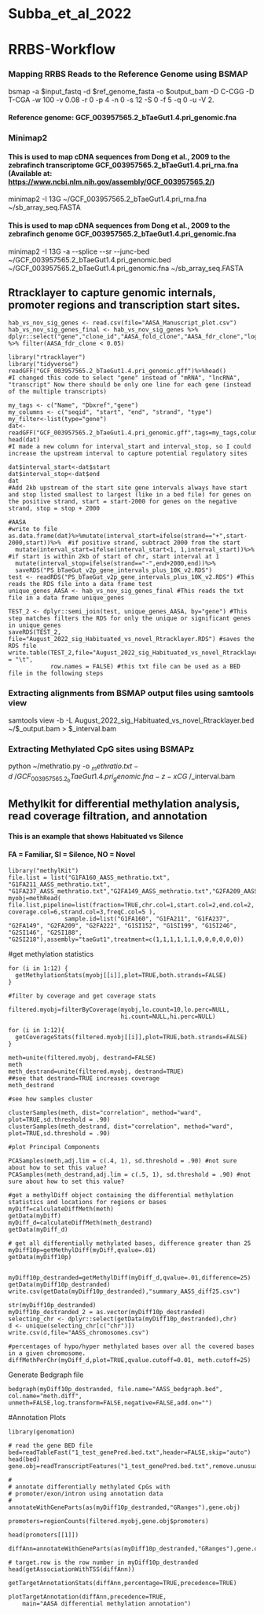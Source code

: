 # Subba_et_al_2022
# RRBS-Workflow
### Mapping RRBS Reads to the Reference Genome using BSMAP
bsmap -a $input_fastq -d $ref_genome_fasta -o $output_bam -D C-CGG -D T-CGA -w 100 -v 0.08 -r 0 -p 4 -n 0 -s 12 -S 0 -f 5 -q 0 -u -V 2. 

#### Reference genome: GCF_003957565.2_bTaeGut1.4.pri_genomic.fna

### Minimap2 

#### This is used to map cDNA sequences from Dong et al., 2009 to the zebrafinch transcriptome GCF_003957565.2_bTaeGut1.4.pri_rna.fna (Available at: https://www.ncbi.nlm.nih.gov/assembly/GCF_003957565.2/)

minimap2 -I 13G ~/GCF_003957565.2_bTaeGut1.4.pri_rna.fna ~/sb_array_seq.FASTA

#### This is used to map cDNA sequences from Dong et al., 2009 to the zebrafinch genome GCF_003957565.2_bTaeGut1.4.pri_genomic.fna

minimap2 -I 13G -a --splice --sr --junc-bed ~/GCF_003957565.2_bTaeGut1.4.pri_genomic.bed ~/GCF_003957565.2_bTaeGut1.4.pri_genomic.fna ~/sb_array_seq.FASTA 

## Rtracklayer to capture genomic internals, promoter regions and transcription start sites.

```{r}
hab_vs_nov_sig_genes <- read.csv(file="AASA_Manuscript_plot.csv") 
hab_vs_nov_sig_genes_final <- hab_vs_nov_sig_genes %>% dplyr::select("gene","clone_id","AASA_fold_clone","AASA_fdr_clone","log2FoldChange","fdr")  %>% filter(AASA_fdr_clone < 0.05) 
```

```{r}
library("rtracklayer")
library("tidyverse")
readGFF("GCF_003957565.2_bTaeGut1.4.pri_genomic.gff")%>%head()
#I changed this code to select "gene" instead of "mRNA", "lncRNA", "transcript" Now there should be only one line for each gene (instead of the multiple transcripts)
```
```{r}
my_tags <- c("Name", "Dbxref","gene")
my_columns <- c("seqid", "start", "end", "strand", "type")
my_filter<-list(type="gene")
dat<-readGFF("GCF_003957565.2_bTaeGut1.4.pri_genomic.gff",tags=my_tags,columns=my_columns,filter=my_filter)
head(dat)
#I made a new column for interval_start and interval_stop, so I could increase the upstream interval to capture potential regulatory sites
```
```{r}
dat$interval_start<-dat$start
dat$interval_stop<-dat$end
dat
#Add 2kb upstream of the start site gene intervals always have start and stop listed smallest to largest (like in a bed file) for genes on the positive strand, start = start-2000 for genes on the negative strand, stop = stop + 2000
```


```{r}
#AASA
#write to file
as.data.frame(dat)%>%mutate(interval_start=ifelse(strand=="+",start-2000,start))%>%  #if positive strand, subtract 2000 from the start
  mutate(interval_start=ifelse(interval_start<1, 1,interval_start))%>%  #if start is within 2kb of start of chr, start interval at 1
  mutate(interval_stop=ifelse(strand=="-",end+2000,end))%>%
  saveRDS("PS_bTaeGut_v2p_gene_intervals_plus_10K_v2.RDS")
test <- readRDS("PS_bTaeGut_v2p_gene_intervals_plus_10K_v2.RDS") #This reads the RDS file into a data frame test
unique_genes_AASA <- hab_vs_nov_sig_genes_final #This reads the txt file in a data frame unique_genes

TEST_2 <- dplyr::semi_join(test, unique_genes_AASA, by="gene") #This step matches filters the RDS for only the unique or significant genes in unique_genes
saveRDS(TEST_2, file="August_2022_sig_Habituated_vs_novel_Rtracklayer.RDS") #saves the RDS file
write.table(TEST_2,file="August_2022_sig_Habituated_vs_novel_Rtracklayer.txt",sep = "\t",
            row.names = FALSE) #this txt file can be used as a BED file in the following steps
```

### Extracting alignments from BSMAP output files using samtools view

samtools view -b -L August_2022_sig_Habituated_vs_novel_Rtracklayer.bed ~/$_output.bam > $_interval.bam

### Extracting Methylated CpG sites using BSMAPz
python ~/methratio.py -o $_methratio.txt -d ~/GCF_003957565.2_bTaeGut1.4.pri_genomic.fna -z -x CG ~/$_interval.bam

## Methylkit for differential methylation analysis, read coverage filtration, and annotation
#### This is an example that shows Habituated vs Silence
#### FA = Familiar, SI = Silence, NO = Novel

```{r}
library("methylKit")
file.list = list("G1FA160_AASS_methratio.txt", "G1FA211_AASS_methratio.txt", "G1FA237_AASS_methratio.txt","G2FA149_AASS_methratio.txt","G2FA209_AASS_methratio.txt","G2FA222_AASS_methratio.txt","G1SI152_AASS_methratio.txt","G1SI199_AASS_methratio.txt","G1SI246_AASS_methratio.txt","G2SI146_AASS_methratio.txt","G2SI188_AASS_methratio.txt","G2SI218_AASS_methratio.txt")
myobj=methRead( file.list,pipeline=list(fraction=TRUE,chr.col=1,start.col=2,end.col=2, coverage.col=6,strand.col=3,freqC.col=5 ),
                sample.id=list("G1FA160", "G1FA211", "G1FA237", "G2FA149", "G2FA209", "G2FA222", "G1SI152", "G1SI199", "G1SI246", "G2SI146", "G2SI188", "G2SI218"),assembly="taeGut1",treatment=c(1,1,1,1,1,1,0,0,0,0,0,0))
```
#get methylation statistics
```{r}
for (i in 1:12) {
  getMethylationStats(myobj[[i]],plot=TRUE,both.strands=FALSE)
}
```

```{r}
#filter by coverage and get coverage stats

filtered.myobj=filterByCoverage(myobj,lo.count=10,lo.perc=NULL,
                                hi.count=NULL,hi.perc=NULL)

for (i in 1:12){
  getCoverageStats(filtered.myobj[[i]],plot=TRUE,both.strands=FALSE)
}
```

```{r}
meth=unite(filtered.myobj, destrand=FALSE)
meth
meth_destrand=unite(filtered.myobj, destrand=TRUE) 
##see that destrand=TRUE increases coverage
meth_destrand
```

```{r}
#see how samples cluster

clusterSamples(meth, dist="correlation", method="ward", plot=TRUE,sd.threshold = .90)
clusterSamples(meth_destrand, dist="correlation", method="ward", plot=TRUE,sd.threshold = .90)
```
```{r}
#plot Principal Components

PCASamples(meth,adj.lim = c(.4, 1), sd.threshold = .90) #not sure about how to set this value?
PCASamples(meth_destrand,adj.lim = c(.5, 1), sd.threshold = .90) #not sure about how to set this value?

```
```{r}
#get a methylDiff object containing the differential methylation statistics and locations for regions or bases
myDiff=calculateDiffMeth(meth)
getData(myDiff)
myDiff_d=calculateDiffMeth(meth_destrand)
getData(myDiff_d)
```

```{r}
# get all differentially methylated bases, difference greater than 25
myDiff10p=getMethylDiff(myDiff,qvalue=.01)
getData(myDiff10p)


myDiff10p_destranded=getMethylDiff(myDiff_d,qvalue=.01,difference=25)
getData(myDiff10p_destranded)
write.csv(getData(myDiff10p_destranded),"summary_AASS_diff25.csv")

str(myDiff10p_destranded)
myDiff10p_destranded_2 = as.vector(myDiff10p_destranded)
selecting_chr <- dplyr::select(getData(myDiff10p_destranded),chr)
d <- unique(selecting_chr[c("chr")])
write.csv(d,file="AASS_chromosomes.csv")
```


```{r}
#percentages of hypo/hyper methylated bases over all the covered bases in a given chromosome.
diffMethPerChr(myDiff_d,plot=TRUE,qvalue.cutoff=0.01, meth.cutoff=25)
```

Generate Bedgraph file
```{r}
bedgraph(myDiff10p_destranded, file.name="AASS_bedgraph.bed", col.name="meth.diff", unmeth=FALSE,log.transform=FALSE,negative=FALSE,add.on="")
```

#Annotation Plots
```{r}
library(genomation)
```

```{r}
# read the gene BED file
bed=readTableFast("1_test_genePred.bed.txt",header=FALSE,skip="auto")
head(bed)
gene.obj=readTranscriptFeatures("1_test_genePred.bed.txt",remove.unusual=FALSE)
```

```{r}
#
# annotate differentially methylated CpGs with 
# promoter/exon/intron using annotation data
#
annotateWithGeneParts(as(myDiff10p_destranded,"GRanges"),gene.obj)
```

```{r}
promoters=regionCounts(filtered.myobj,gene.obj$promoters)

head(promoters[[1]])
```

```{r}
diffAnn=annotateWithGeneParts(as(myDiff10p_destranded,"GRanges"),gene.obj)

# target.row is the row number in myDiff10p_destranded
head(getAssociationWithTSS(diffAnn))
```
```{r}
getTargetAnnotationStats(diffAnn,percentage=TRUE,precedence=TRUE)
```
```{r}
plotTargetAnnotation(diffAnn,precedence=TRUE,
    main="AASA differential methylation annotation")
```
